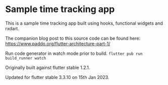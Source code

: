 # Sample time tracking app

This is a sample time tracking app built using hooks, functional widgets and rxdart.

The companion blog post to this source code can be found here: https://www.paddo.org/flutter-architecture-part-1/

Run code generator in watch mode prior to build.
`flutter pub run build_runner watch`

Originally built against flutter stable 1.2.1.

Updated for flutter stable 3.3.10 on 15th Jan 2023.
